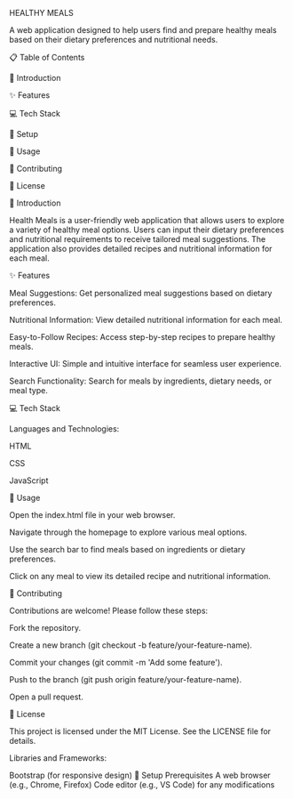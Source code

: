 HEALTHY MEALS


A web application designed to help users find and prepare healthy meals based on their dietary preferences and nutritional needs.

📋 Table of Contents

📖 Introduction

✨ Features

💻 Tech Stack

🚀 Setup

🔧 Usage

🤝 Contributing

📜 License

📖 Introduction

Health Meals is a user-friendly web application that allows users to explore a variety of healthy meal options. Users can input their dietary preferences and nutritional requirements to receive tailored meal suggestions. The application also provides detailed recipes and nutritional information for each meal.

✨ Features

Meal Suggestions: Get personalized meal suggestions based on dietary preferences.

Nutritional Information: View detailed nutritional information for each meal.

Easy-to-Follow Recipes: Access step-by-step recipes to prepare healthy meals.

Interactive UI: Simple and intuitive interface for seamless user experience.

Search Functionality: Search for meals by ingredients, dietary needs, or meal type.

💻 Tech Stack

Languages and Technologies:

HTML

CSS

JavaScript

🔧 Usage

Open the index.html file in your web browser.

Navigate through the homepage to explore various meal options.

Use the search bar to find meals based on ingredients or dietary preferences.

Click on any meal to view its detailed recipe and nutritional information.

🤝 Contributing

Contributions are welcome! Please follow these steps:

Fork the repository.

Create a new branch (git checkout -b feature/your-feature-name).

Commit your changes (git commit -m 'Add some feature').

Push to the branch (git push origin feature/your-feature-name).

Open a pull request.

📜 License

This project is licensed under the MIT License. See the LICENSE file for details.

Libraries and Frameworks:

Bootstrap (for responsive design)
🚀 Setup
Prerequisites
A web browser (e.g., Chrome, Firefox)
Code editor (e.g., VS Code) for any modifications
